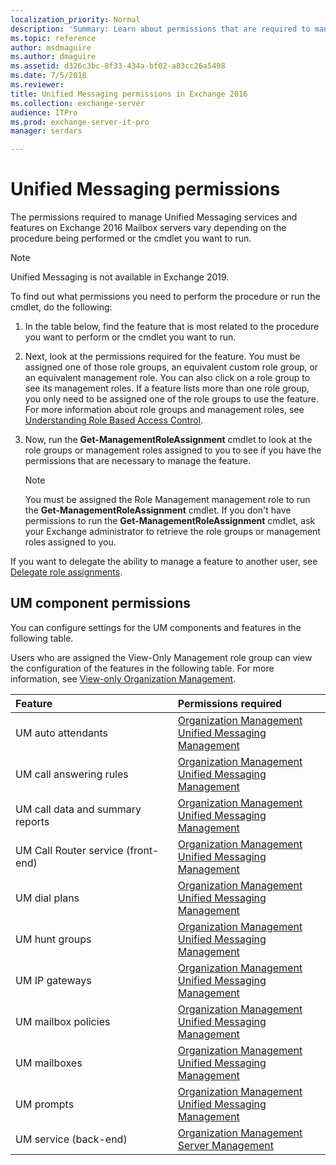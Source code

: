 ```yaml
---
localization_priority: Normal
description: 'Summary: Learn about permissions that are required to manage Unified Messaging services and features in Exchange Server 2016.'
ms.topic: reference
author: msdmaguire
ms.author: dmaguire
ms.assetid: d326c3bc-8f33-434a-bf02-a83cc26a5498
ms.date: 7/5/2018
ms.reviewer:
title: Unified Messaging permissions in Exchange 2016
ms.collection: exchange-server
audience: ITPro
ms.prod: exchange-server-it-pro
manager: serdars

---
```


# Unified Messaging permissions

The permissions required to manage Unified Messaging services and features on Exchange 2016 Mailbox servers vary depending on the procedure being performed or the cmdlet you want to run.

> [!NOTE]
> Unified Messaging is not available in Exchange 2019.

To find out what permissions you need to perform the procedure or run the cmdlet, do the following:

1. In the table below, find the feature that is most related to the procedure you want to perform or the cmdlet you want to run.

2. Next, look at the permissions required for the feature. You must be assigned one of those role groups, an equivalent custom role group, or an equivalent management role. You can also click on a role group to see its management roles. If a feature lists more than one role group, you only need to be assigned one of the role groups to use the feature. For more information about role groups and management roles, see [Understanding Role Based Access Control](https://technet.microsoft.com/library/dd298183.aspx).

3. Now, run the **Get-ManagementRoleAssignment** cmdlet to look at the role groups or management roles assigned to you to see if you have the permissions that are necessary to manage the feature.

    > [!NOTE]
    > You must be assigned the Role Management management role to run the **Get-ManagementRoleAssignment** cmdlet. If you don't have permissions to run the **Get-ManagementRoleAssignment** cmdlet, ask your Exchange administrator to retrieve the role groups or management roles assigned to you.

If you want to delegate the ability to manage a feature to another user, see [Delegate role assignments](https://technet.microsoft.com/library/dd351237.aspx).

## UM component permissions

You can configure settings for the UM components and features in the following table.

Users who are assigned the View-Only Management role group can view the configuration of the features in the following table. For more information, see [View-only Organization Management](https://technet.microsoft.com/library/dd351130.aspx).

|**Feature**|**Permissions required**|
|:-----|:-----|
|UM auto attendants|[Organization Management](https://technet.microsoft.com/library/0bfd21c1-86ac-4369-86b7-aeba386741c8.aspx) <br/> [Unified Messaging Management](https://technet.microsoft.com/library/c91f0387-615c-4a1d-87d4-133ddac1e407.aspx)|
|UM call answering rules|[Organization Management](https://technet.microsoft.com/library/0bfd21c1-86ac-4369-86b7-aeba386741c8.aspx) <br/> [Unified Messaging Management](https://technet.microsoft.com/library/c91f0387-615c-4a1d-87d4-133ddac1e407.aspx)|
|UM call data and summary reports|[Organization Management](https://technet.microsoft.com/library/0bfd21c1-86ac-4369-86b7-aeba386741c8.aspx) <br/> [Unified Messaging Management](https://technet.microsoft.com/library/c91f0387-615c-4a1d-87d4-133ddac1e407.aspx)|
|UM Call Router service (front-end)|[Organization Management](https://technet.microsoft.com/library/0bfd21c1-86ac-4369-86b7-aeba386741c8.aspx) <br/> [Unified Messaging Management](https://technet.microsoft.com/library/c91f0387-615c-4a1d-87d4-133ddac1e407.aspx)|
|UM dial plans|[Organization Management](https://technet.microsoft.com/library/0bfd21c1-86ac-4369-86b7-aeba386741c8.aspx) <br/> [Unified Messaging Management](https://technet.microsoft.com/library/c91f0387-615c-4a1d-87d4-133ddac1e407.aspx)|
|UM hunt groups|[Organization Management](https://technet.microsoft.com/library/0bfd21c1-86ac-4369-86b7-aeba386741c8.aspx) <br/> [Unified Messaging Management](https://technet.microsoft.com/library/c91f0387-615c-4a1d-87d4-133ddac1e407.aspx)|
|UM IP gateways|[Organization Management](https://technet.microsoft.com/library/0bfd21c1-86ac-4369-86b7-aeba386741c8.aspx) <br/> [Unified Messaging Management](https://technet.microsoft.com/library/c91f0387-615c-4a1d-87d4-133ddac1e407.aspx)|
|UM mailbox policies|[Organization Management](https://technet.microsoft.com/library/0bfd21c1-86ac-4369-86b7-aeba386741c8.aspx) <br/> [Unified Messaging Management](https://technet.microsoft.com/library/c91f0387-615c-4a1d-87d4-133ddac1e407.aspx)|
|UM mailboxes|[Organization Management](https://technet.microsoft.com/library/0bfd21c1-86ac-4369-86b7-aeba386741c8.aspx) <br/> [Unified Messaging Management](https://technet.microsoft.com/library/c91f0387-615c-4a1d-87d4-133ddac1e407.aspx)|
|UM prompts|[Organization Management](https://technet.microsoft.com/library/0bfd21c1-86ac-4369-86b7-aeba386741c8.aspx) <br/> [Unified Messaging Management](https://technet.microsoft.com/library/c91f0387-615c-4a1d-87d4-133ddac1e407.aspx)|
|UM service (back-end)|[Organization Management](https://technet.microsoft.com/library/0bfd21c1-86ac-4369-86b7-aeba386741c8.aspx) <br/> [Server Management](https://technet.microsoft.com/library/30cbc4de-adb3-42e8-922f-7661095bdb8c.aspx)|
